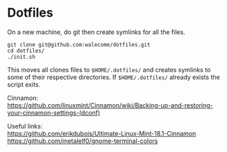 <H1>Dotfiles</H1>
On a new machine, do git then create symlinks for all the files.

```
git clone git@github.com:walecome/dotfiles.git
cd dotfiles/
./init.sh
```

This moves all clones files to ```$HOME/.dotfiles/``` and creates symlinks to some of their respective directories. If ```$HOME/.dotfiles/``` already exists the script exits.

Cinnamon:\
https://github.com/linuxmint/Cinnamon/wiki/Backing-up-and-restoring-your-cinnamon-settings-(dconf)


Useful links:\
https://github.com/erikdubois/Ultimate-Linux-Mint-18.1-Cinnamon
https://github.com/metalelf0/gnome-terminal-colors
